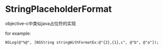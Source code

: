 StringPlaceholderFormat
=======================

objective-c中类似java占位符的实现

for example:

    NSLog(@"%@", [NSString stringWithFormatEx:@"{2},{1},c", @"b", @"a"]);